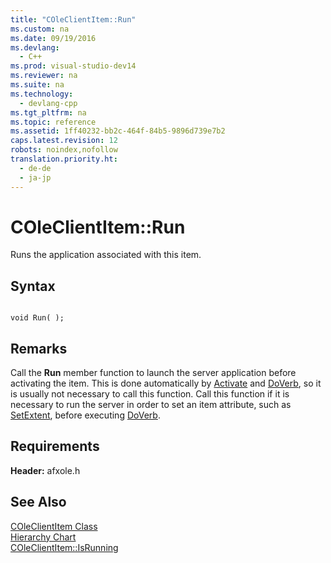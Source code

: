 ```yaml
---
title: "COleClientItem::Run"
ms.custom: na
ms.date: 09/19/2016
ms.devlang: 
  - C++
ms.prod: visual-studio-dev14
ms.reviewer: na
ms.suite: na
ms.technology: 
  - devlang-cpp
ms.tgt_pltfrm: na
ms.topic: reference
ms.assetid: 1ff40232-bb2c-464f-84b5-9896d739e7b2
caps.latest.revision: 12
robots: noindex,nofollow
translation.priority.ht: 
  - de-de
  - ja-jp
---
```

# COleClientItem::Run
Runs the application associated with this item.  
  
## Syntax  
  
```  
  
void Run( );  
```  
  
## Remarks  
 Call the **Run** member function to launch the server application before activating the item. This is done automatically by [Activate](../vs140/COleClientItem--Activate.md) and [DoVerb](../vs140/COleClientItem--DoVerb.md), so it is usually not necessary to call this function. Call this function if it is necessary to run the server in order to set an item attribute, such as [SetExtent](../vs140/COleClientItem--SetExtent.md), before executing [DoVerb](../vs140/COleClientItem--DoVerb.md).  
  
## Requirements  
 **Header:** afxole.h  
  
## See Also  
 [COleClientItem Class](../vs140/COleClientItem-Class.md)   
 [Hierarchy Chart](../vs140/Hierarchy-Chart.md)   
 [COleClientItem::IsRunning](../vs140/COleClientItem--IsRunning.md)